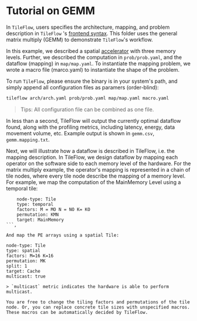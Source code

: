 # Tutorial on GEMM 
In `TileFlow`, users specifies the architecture, mapping, and problem description in `TileFlow` 's [frontend syntax](../../docs/frontend-syntax.md). 
This folder uses the general matrix multiply (GEMM) to demonstrate `TileFlow`'s workflow. 

In this example, we described a spatial [accelerator](arch/arch.yaml) with three memory levels. Further, we described the computation in `prob/prob.yaml`, and the dataflow (mapping) in `map/map.yaml`. To instantiate the mapping problem, we wrote a macro file (marco.yaml) to instantiate the shape of the problem.

To run `TileFlow`, please ensure the binary is in your system's path, and simply append all configuration files as paramers (order-blind):

```sh
tileflow arch/arch.yaml prob/prob.yaml map/map.yaml macro.yaml 
```

> Tips: All configuration file can be combined as one file.

In less than a second, TileFlow will output the currently optimal dataflow found, along with the profiling metrics, including latency, energy, data movement volume, etc. Example output is shown in `gemm.csv`, `gemm.mapping.txt`.

Next, we will illustrate how a dataflow is described in TileFlow, i.e. the mapping description. In TileFlow, we design dataflow by mapping each operator on the software side to each memory level of the hardware. For the matrix multiply example, the operator's mapping is represented in a chain of tile nodes, where every tile node describe the mapping of a memory level. For example, we map the computation of the MainMemory Level using a temporal tile:

```
    node-type: Tile 
    type: temporal 
    factors: M = MO N = NO K= KO
    permutation: KMN 
    target: MainMemory 
```, 

And map the PE arrays using a spatial Tile:

```
    node-type: Tile 
    type: spatial  
    factors: M=16 K=16
    permutation: MK
    split: 1
    target: Cache
    multicast: true
```
> `multicast` metric indicates the hardware is able to perform multicast. 

You are free to change the tiling factors and permutations of the tile node. Or, you can replace concrete tile sizes with unspecified macros. These macros can be automatically decided by TileFlow.